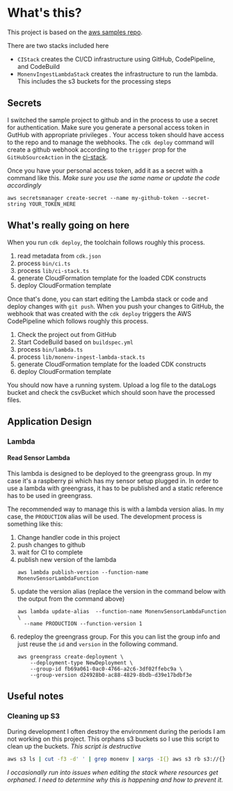 # What's this?

This project is based on the [aws samples repo](https://github.com/aws-samples/aws-cdk-examples/tree/master/typescript/lambda-api-ci).

There are two stacks included here
* `CIStack` creates the CI/CD infrastructure using GitHub, CodePipeline, and CodeBuild
* `MonenvIngestLambdaStack` creates the infrastructure to run the lambda. This includes the s3 buckets for the processing steps

## Secrets

I switched the sample project to github and in the process to use a secret for authentication. 
Make sure you generate a personal access token in GutHub with appropriate privileges .
Your access token should have access to the repo and to manage the webhooks. 
The `cdk deploy` command will create a github webhook according to the `trigger` prop for the `GitHubSourceAction` in the [ci-stack](lib/ci-stack.ts).


Once you have your personal access token, add it as a secret with a command like this. 
_Make sure you use the same name or update the code accordingly_

```
aws secretsmanager create-secret --name my-github-token --secret-string YOUR_TOKEN_HERE
```

## What's really going on here

When you run `cdk deploy`, the toolchain follows roughly this process. 

1. read metadata from `cdk.json`
2. process `bin/ci.ts`
3. process `lib/ci-stack.ts`
4. generate CloudFormation template for the loaded CDK constructs 
5. deploy CloudFormation template

Once that's done, you can start editing the Lambda stack or code and deploy changes with `git push`.
When you push your changes to GitHub, the webhook that was created with the `cdk deploy` triggers the AWS CodePipeline which follows roughly this process.

1. Check the project out from GitHub
2. Start CodeBuild based on `buildspec.yml` 
3. process `bin/lambda.ts`
4. process `lib/monenv-ingest-lambda-stack.ts`
5. generate CloudFormation template for the loaded CDK constructs 
6. deploy CloudFormation template

You should now have a running system. 
Upload a log file to the dataLogs bucket and check the csvBucket which should soon have the processed files.


## Application Design

### Lambda 

#### Read Sensor Lambda

This lambda is designed to be deployed to the greengrass group. 
In my case it's a raspberry pi which has my sensor setup plugged in. 
In order to use a lambda with greengrass, it has to be published and a static reference has to be used in greengrass.

The recommended way to manage this is with a lambda version alias. 
In my case, the `PRODUCTION` alias will be used.
The development process is something like this:

1. Change handler code in this project
2. push changes to github
3. wait for CI to complete
4. publish new version of the lambda 
    ```
    aws lambda publish-version --function-name MonenvSensorLambdaFunction
    ```
5. update the version alias (replace the version in the command below with the output from the command above)
    ```
    aws lambda update-alias  --function-name MonenvSensorLambdaFunction \
      --name PRODUCTION --function-version 1
    ``` 
6. redeploy the greengrass group. For this you can list the group info and just reuse the `id` and `version` in the following command.
    ```
    aws greengrass create-deployment \
        --deployment-type NewDeployment \
        --group-id fb69a061-0ac0-4766-a2c6-3df02ffebc9a \
        --group-version d24928b0-ac88-4829-8bdb-d39e17bdbf3e
    ```


## Useful notes

### Cleaning up S3

During development I often destroy the environment during the periods I am not working on this project. 
This orphans s3 buckets so I use this script to clean up the buckets.
_This script is destructive_

```bash
aws s3 ls | cut -f3 -d' ' | grep monenv | xargs -I{} aws s3 rb s3://{} --force 

```

_I occasionally run into issues when editing the stack where resources get orphaned. 
 I need to determine why this is happening and how to prevent it._